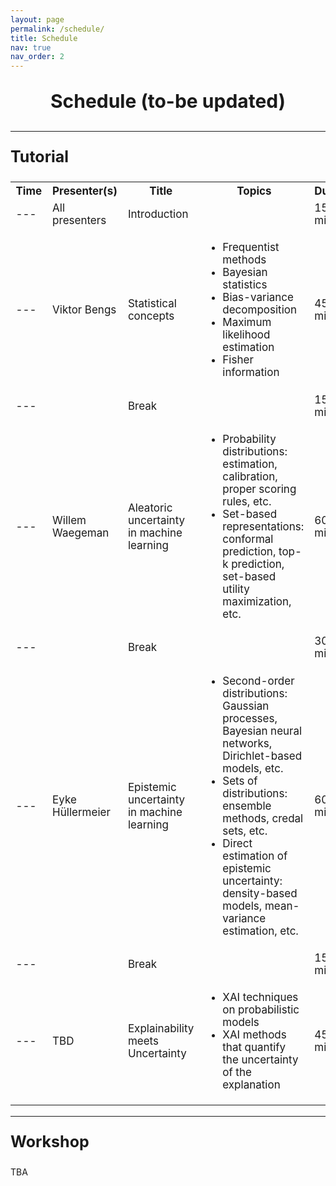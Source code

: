 ```yaml
---
layout: page
permalink: /schedule/
title: Schedule
nav: true
nav_order: 2
---
```


<p align="center" style="font-weight:bold; font-size:30px"> Schedule (to-be updated)</p>

---

<p style="font-weight:bold; font-size:25px"> Tutorial</p>

<table class="schedule-tutorial" style="font-size:17px">
  <tr>
    <th>Time</th>
    <th>Presenter(s)</th>
    <th>Title</th>
    <th>Topics</th>
    <th>Duration</th>
  </tr>
  <tr>
    <td>---</td>
    <td>All presenters</td>
    <td>Introduction</td>
    <td></td>
    <td>15 minutes</td>
  </tr>
  <tr>
    <td>---</td>
    <td>Viktor Bengs</td>
    <td>Statistical concepts</td>
    <td>
      <ul>
        <li>Frequentist methods</li>
        <li>Bayesian statistics</li>
        <li>Bias-variance decomposition</li>
        <li>Maximum likelihood estimation</li>
        <li>Fisher information</li>
      </ul>
    </td>
    <td>45 minutes</td>
  </tr>
  <tr>
    <td>---</td>
    <td></td>
    <td>Break</td>
    <td></td>
    <td>15 minutes</td>
  </tr>
  <tr>
    <td>---</td>
    <td>Willem Waegeman</td>
    <td>Aleatoric uncertainty in machine learning</td>
    <td>
      <ul>
        <li>Probability distributions: estimation, calibration, proper scoring rules, etc.</li>
        <li>Set-based representations: conformal prediction, top-k prediction, set-based utility maximization, etc.</li>
      </ul>
    </td>
    <td>60 minutes</td>
  </tr>
  <tr>
    <td>---</td>
    <td></td>
    <td>Break</td>
    <td></td>
    <td>30 minutes</td>
  </tr>
  <tr>
    <td>---</td>
    <td>Eyke Hüllermeier</td>
    <td>Epistemic uncertainty in machine learning</td>
    <td>
      <ul>
        <li>Second-order distributions: Gaussian processes, Bayesian neural networks, Dirichlet-based models, etc.</li>
        <li>Sets of distributions: ensemble methods, credal sets, etc.</li>
        <li>Direct estimation of epistemic uncertainty: density-based models, mean-variance estimation, etc.</li>
      </ul>
    </td>
    <td>60 minutes</td>
  </tr>
  <tr>
    <td>---</td>
    <td></td>
    <td>Break</td>
    <td></td>
    <td>15 minutes</td>
  </tr>
  <tr>
    <td>---</td>
    <td>TBD</td>
    <td>Explainability meets Uncertainty</td>
    <td>
      <ul>
        <li>XAI techniques on probabilistic models</li>
        <li>XAI methods that quantify the uncertainty of the explanation</li>
      </ul>
    </td>
    <td>45 minutes</td>
  </tr>
</table>

---

<p style="font-weight:bold; font-size:25px"> Workshop </p>

TBA
